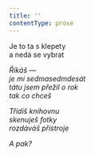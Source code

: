 ```yaml
---
title: ''
contentType: prose
---
```


  

Je to ta s klepety  
a nedá se vybrat

_Říkáš —  
je mi sedmasedmdesát  
tátu jsem přežil o rok  
tak co chceš_

_Třídíš knihovnu  
skenuješ fotky  
rozdáváš přístroje_

_A pak?_
